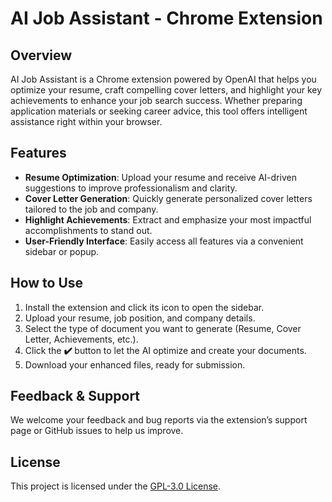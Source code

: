# AI Job Assistant - Chrome Extension

## Overview
AI Job Assistant is a Chrome extension powered by OpenAI that helps you optimize your resume, craft compelling cover letters, and highlight your key achievements to enhance your job search success. Whether preparing application materials or seeking career advice, this tool offers intelligent assistance right within your browser.

## Features
- **Resume Optimization**: Upload your resume and receive AI-driven suggestions to improve professionalism and clarity.
- **Cover Letter Generation**: Quickly generate personalized cover letters tailored to the job and company.
- **Highlight Achievements**: Extract and emphasize your most impactful accomplishments to stand out.
- **User-Friendly Interface**: Easily access all features via a convenient sidebar or popup.

## How to Use
1. Install the extension and click its icon to open the sidebar.
2. Upload your resume, job position, and company details.
3. Select the type of document you want to generate (Resume, Cover Letter, Achievements, etc.).
4. Click the **✔️** button to let the AI optimize and create your documents.
5. Download your enhanced files, ready for submission.

## Feedback & Support
We welcome your feedback and bug reports via the extension’s support page or GitHub issues to help us improve.

## License
This project is licensed under the [GPL-3.0 License](https://opensource.org/licenses/GPL-3.0).
